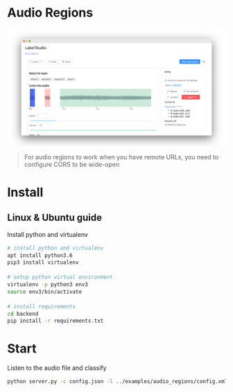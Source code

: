 
# Audio Regions

![Audio Regions](../../images/screenshots/audio-regions.png "Audio Regions")

> For audio regions to work when you have remote URLs, you need to configure CORS to be wide-open

# Install

## Linux & Ubuntu guide

Install python and virtualenv 

```bash
# install python and virtualenv 
apt install python3.6
pip3 install virtualenv

# setup python virtual environment 
virtualenv -p python3 env3
source env3/bin/activate

# install requirements 
cd backend
pip install -r requirements.txt
```

# Start

Listen to the audio file and classify

```bash
python server.py -c config.json -l ../examples/audio_regions/config.xml -i ../examples/audio_regions/tasks.json -o output
```
